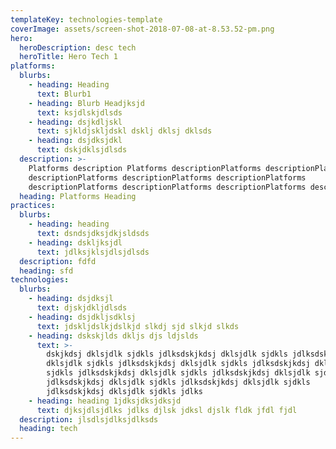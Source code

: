 ```yaml
---
templateKey: technologies-template
coverImage: assets/screen-shot-2018-07-08-at-8.53.52-pm.png
hero:
  heroDescription: desc tech
  heroTitle: Hero Tech 1
platforms:
  blurbs:
    - heading: Heading
      text: Blurb1
    - heading: Blurb Headjksjd
      text: ksjdlskjdlsds
    - heading: dsjkdljskl
      text: sjkldjskljdskl dsklj dklsj dklsds
    - heading: dsjdksjdkl
      text: dskjdklsjdlsds
  description: >-
    Platforms description Platforms descriptionPlatforms descriptionPlatforms
    descriptionPlatforms descriptionPlatforms descriptionPlatforms
    descriptionPlatforms descriptionPlatforms descriptionPlatforms description
  heading: Platforms Heading
practices:
  blurbs:
    - heading: heading
      text: dsndsjdksjdkjsldsds
    - heading: dskljksjdl
      text: jdlksjklsjdlsjdlsds
  description: fdfd
  heading: sfd
technologies:
  blurbs:
    - heading: dsjdksjl
      text: djskjdkljdlsds
    - heading: dsjdkljsdklsj
      text: jdskljdslkjdslkjd slkdj sjd slkjd slkds
    - heading: dskskjlds dkljs djs ldjslds
      text: >-
        dskjkdsj dklsjdlk sjdkls jdlksdskjkdsj dklsjdlk sjdkls jdlksdskjkdsj
        dklsjdlk sjdkls jdlksdskjkdsj dklsjdlk sjdkls jdlksdskjkdsj dklsjdlk
        sjdkls jdlksdskjkdsj dklsjdlk sjdkls jdlksdskjkdsj dklsjdlk sjdkls
        jdlksdskjkdsj dklsjdlk sjdkls jdlksdskjkdsj dklsjdlk sjdkls
        jdlksdskjkdsj dklsjdlk sjdkls jdlks
    - heading: heading 1jdksjdksjdksjd
      text: djksjdlsjdlks jdlks djlsk jdksl djslk fldk jfdl fjdl
  description: jlsdlsjdlksjdlksds
  heading: tech
---
```


